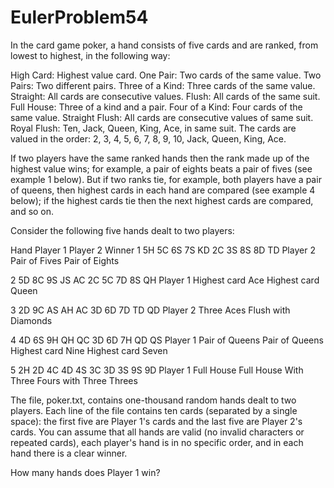 # EulerProblem54

In the card game poker, a hand consists of five cards and are ranked,
from lowest to highest, in the following way:

High Card: Highest value card.
One Pair: Two cards of the same value.
Two Pairs: Two different pairs.
Three of a Kind: Three cards of the same value.
Straight: All cards are consecutive values.
Flush: All cards of the same suit.
Full House: Three of a kind and a pair.
Four of a Kind: Four cards of the same value.
Straight Flush: All cards are consecutive values of same suit.
Royal Flush: Ten, Jack, Queen, King, Ace, in same suit.
The cards are valued in the order:
2, 3, 4, 5, 6, 7, 8, 9, 10, Jack, Queen, King, Ace.

If two players have the same ranked hands then the rank made up of the highest
value wins; for example, a pair of eights beats a pair of fives (see example 1
below). But if two ranks tie, for example, both players have a pair of queens,
then highest cards in each hand are compared (see example 4 below); if the
highest cards tie then the next highest cards are compared, and so on.

Consider the following five hands dealt to two players:

Hand	Player 1	 	      Player 2	 	       Winner
1	 	  5H 5C 6S 7S KD    2C 3S 8S 8D TD      Player 2
      Pair of Fives     Pair of Eights

2	 	  5D 8C 9S JS AC    2C 5C 7D 8S QH      Player 1
      Highest card Ace  Highest card Queen

3	 	  2D 9C AS AH AC    3D 6D 7D TD QD      Player 2
      Three Aces        Flush with Diamonds

4	 	  4D 6S 9H QH QC    3D 6D 7H QD QS      Player 1
      Pair of Queens    Pair of Queens
      Highest card Nine Highest card Seven

5	 	  2H 2D 4C 4D 4S    3C 3D 3S 9S 9D      Player 1
      Full House        Full House
      With Three Fours  with Three Threes


The file, poker.txt, contains one-thousand random hands dealt to two players.
Each line of the file contains ten cards (separated by a single space): the
first five are Player 1's cards and the last five are Player 2's cards. You can
assume that all hands are valid (no invalid characters or repeated cards), each
player's hand is in no specific order, and in each hand there is a clear winner.

How many hands does Player 1 win?
